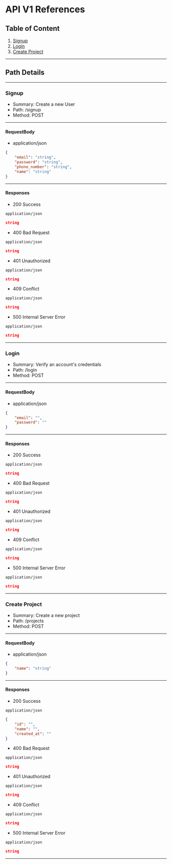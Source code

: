 # API V1 References

## Table of Content

1. [Signup](#signup)
2. [Login](#login)
3. [Create Project](#create-project)

---

## Path Details

---

### Signup

- Summary: Create a new User
- Path: /signup
- Method: POST

---

#### RequestBody

- application/json

```json
{
	"email": "string",
	"password": "string",
	"phone_number": "string",
	"name": "string"
}
```

---

#### Responses

- 200 Success

`application/json`

```json
string
```

- 400 Bad Request

`application/json`

```json
string
```

- 401 Unauthorized

`application/json`

```json
string
```

- 409 Conflict

`application/json`

```json
string
```

- 500 Internal Server Error

`application/json`

```json
string
```

---

### Login

- Summary: Verify an account's credentials
- Path: /login
- Method: POST

---

#### RequestBody

- application/json

```json
{
	"email": "",
	"password": ""
}
```

---

#### Responses

- 200 Success

`application/json`

```json
string
```

- 400 Bad Request

`application/json`

```json
string
```

- 401 Unauthorized

`application/json`

```json
string
```

- 409 Conflict

`application/json`

```json
string
```

- 500 Internal Server Error

`application/json`

```json
string
```

---

### Create Project

- Summary: Create a new project
- Path: /projects
- Method: POST

---

#### RequestBody

- application/json

```json
{
	"name": "string"
}
```

---

#### Responses

- 200 Success

`application/json`

```json
{
	"id": "",
	"name": "",
	"created_at": ""
}
```

- 400 Bad Request

`application/json`

```json
string
```

- 401 Unauthorized

`application/json`

```json
string
```

- 409 Conflict

`application/json`

```json
string
```

- 500 Internal Server Error

`application/json`

```json
string
```

---
